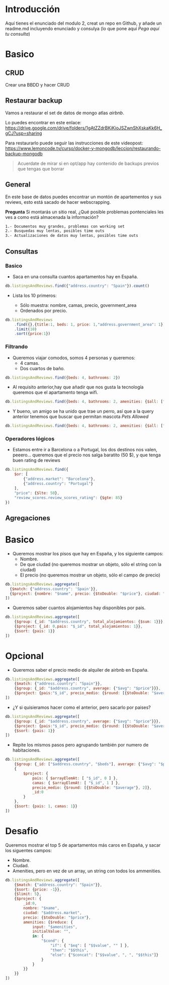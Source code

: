 # Introducción

Aquí tienes el enunciado del modulo 2, creat un repo en Github, y añade un readme.md
incluyendo enunciado y consulya (lo que pone aquí _Pega aquí tu consulta_)

# Basico

## CRUD

Crear una BBDD y hacer CRUD

## Restaurar backup

Vamos a restaurar el set de datos de mongo atlas _airbnb_.

Lo puedes encontrar en este enlace: https://drive.google.com/drive/folders/1gAtZZdrBKiKioJSZwnShXskaKk6H_gCJ?usp=sharing

Para restaurarlo puede seguir las instrucciones de este videopost:
https://www.lemoncode.tv/curso/docker-y-mongodb/leccion/restaurando-backup-mongodb

> Acuerdate de mirar si en opt/app hay contenido de backups previos que tengas
> que borrar

## General

En este base de datos puedes encontrar un montón de apartementos y sus
reviews, esto está sacado de hacer webscrapping.

**Pregunta** Si montarás un sitio real, ¿Qué posible problemas pontenciales
les ves a como está almacenada la información?

```md
1.- Documentos muy grandes, problemas con working set
2.- Busquedas muy lentas, posibles time outs
3.- Actualizaciones de datos muy lentas, posibles time outs
```

## Consultas

### Basico

- Saca en una consulta cuantos apartamentos hay en España.

```js
db.listingsAndReviews.find({"address.country": "Spain"}).count()
```

- Lista los 10 primeros:

  - Sólo muestra: nombre, camas, precio, government_area
  - Ordenados por precio.

```js
db.listingsAndReviews
    .find({},{title:1, beds: 1, price: 1,"address.government_area": 1})
    .limit(10)
    .sort({price:1})
```

### Filtrando

- Queremos viajar comodos, somos 4 personas y queremos:
  - 4 camas.
  - Dos cuartos de baño.

```js
db.listingsAndReviews.find({beds: 4, bathrooms: 2})
```

- Al requisito anterior,hay que añadir que nos gusta la tecnología
  queremos que el apartamento tenga wifi.

```js
db.listingsAndReviews.find({beds: 4, bathrooms: 2, amenities: {$all: ["Wifi"]}}).count()
```

- Y bueno, un amigo se ha unido que trae un perro, así que a la query anterior tenemos que
  buscar que permitan mascota _Pets Allowed_

```js
db.listingsAndReviews.find({beds: 4, bathrooms: 2, amenities: {$all: ["Wifi", "Pets allowed"]}})
```

### Operadores lógicos

- Estamos entre ir a Barcelona o a Portugal, los dos destinos nos valen, peeero... queremos que
  el precio nos salga baratito (50 $), y que tenga buen rating de reviews

```js
db.listingsAndReviews.find({
    $or: [
        {"address.market": "Barcelona"}, 
        {"address.country": "Portugal"}
    ],
    "price": {$lte: 50},
    "review_scores.review_scores_rating": {$gte: 85}
})
```

## Agregaciones

# Basico

- Queremos mostrar los pisos que hay en España, y los siguiente campos:
  - Nombre.
  - De que ciudad (no queremos mostrar un objeto, sólo el string con la ciudad)
  - El precio (no queremos mostrar un objeto, sólo el campo de precio)

```js
db.listingsAndReviews.aggregate([
  {$match: {"address.country": 'Spain'}},
  {$project: {nombre: "$name", precio: {$toDouble: "$price"}, ciudad: "$address.market", _id: 0}}
])
```

- Queremos saber cuantos alojamientos hay disponibles por pais.

```js
db.listingsAndReviews.aggregate([
    {$group: {_id: "$address.country", total_alojamientos: {$sum: 1}}}, 
    {$project: {_id: 0,pais: "$_id", total_alojamientos: 1}},
    {$sort: {pais: 1}}
])
```

# Opcional

- Queremos saber el precio medio de alquiler de airbnb en España.

```js
db.listingsAndReviews.aggregate([
    {$match: {"address.country": "Spain"}},
    {$group: {_id: "$address.country", average: {"$avg": "$price"}}}, 
    {$project: {pais:"$_id", precio_medio: {$round: [{$toDouble: "$average"}, 2]}, _id:0}}
])
```

- ¿Y si quisieramos hacer como el anterior, pero sacarlo por paises?

```js
db.listingsAndReviews.aggregate([
    {$group: {_id: "$address.country", average: {"$avg": "$price"}}}, 
    {$project: {pais:"$_id", precio_medio: {$round: [{$toDouble: "$average"}, 2]}, _id:0}},
    {$sort: {pais: 1}}
])
```

- Repite los mismos pasos pero agrupando también por numero de habitaciones.

```js
db.listingsAndReviews.aggregate([
    {$group: {_id: ["$address.country", "$beds"], average: {"$avg": "$price"}}},
    {
        $project: {
            pais: { $arrayElemAt: [ "$_id", 0 ] }, 
            camas: { $arrayElemAt: [ "$_id", 1 ] },
            precio_medio: {$round: [{$toDouble: "$average"}, 2]}, 
            _id:0
        }
    },
    {$sort: {pais: 1, camas: 1}}
])
```
# Desafio

Queremos mostrar el top 5 de apartamentos más caros en España, y sacar
los siguentes campos:

- Nombre.
- Ciudad.
- Amenities, pero en vez de un array, un string con todos los ammenities.

```js
db.listingsAndReviews.aggregate([
    {$match: {"address.country": "Spain"}}, 
    {$sort: {price: -1}}, 
    {$limit: 5}, 
    {$project: {
        _id:0,
        nombre: "$name",
        ciudad: "$address.market",
        precio: {$toDouble: "$price"},
        amenities: {$reduce: {
            input: "$amenities",
            initialValue: "",
            in: {
                "$cond": {
                    "if": { "$eq": [ "$$value", "" ] },
                    "then": "$$this",
                    "else": {"$concat": ["$$value", ", ", "$$this"]}
                }
            }
        }} 
    }}
])
```